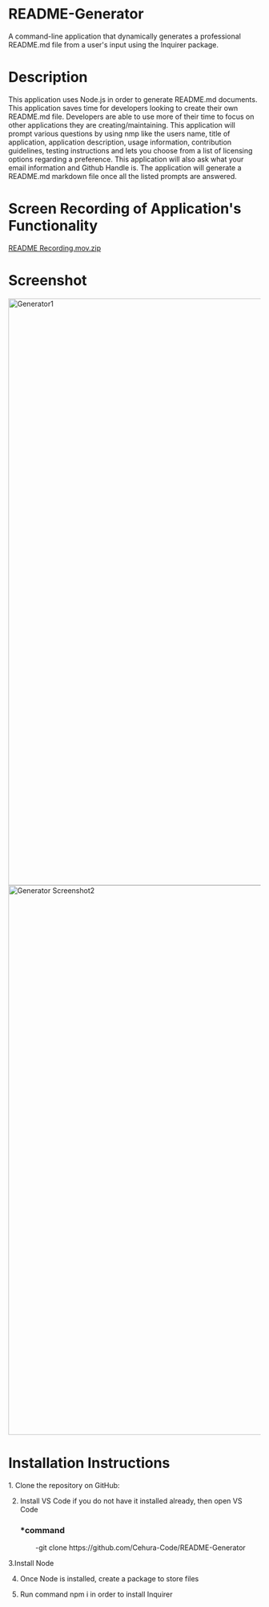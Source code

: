 # README-Generator
A command-line application that dynamically generates a professional README.md file from a user's input using the Inquirer package.

<h1>Description</h1>
This application uses Node.js in order to generate README.md documents. This application saves time for developers looking to create their
own README.md file. Developers are able to use more of their time to focus on other applications they are creating/maintaining.
This application will prompt various questions by using nmp like the users name, title of application, application description, usage information, contribution guidelines, testing instructions and lets you choose from a list of licensing options regarding a preference.
This application will also ask what your email information and Github Handle is.
The application will generate a README.md markdown file once all the listed prompts are answered.

<h1>Screen Recording of Application's Functionality</h1>

[README Recording.mov.zip](https://github.com/Cehura-Code/README-Generator/files/12489554/README.Recording.mov.zip)

<h1>Screenshot</h1>
<img width="1169" alt="Generator1" src="https://github.com/Cehura-Code/README-Generator/assets/134533516/518e10a8-6a9a-4f2d-bae6-4883b0f35671">
<img width="1095" alt="Generator Screenshot2" src="https://github.com/Cehura-Code/README-Generator/assets/134533516/65a86187-3c71-47ff-9385-48dae84fdeed">

<h1>Installation Instructions</h1>
1. Clone the repository on GitHub: 


2. Install VS Code if you do not have it installed already, then open VS Code
     <h3>*command</h3>
    <center>-git clone https://github.com/Cehura-Code/README-Generator</center>

3.Install Node

4. Once Node is installed, create a package to store files

5. Run command npm i in order to install Inquirer






